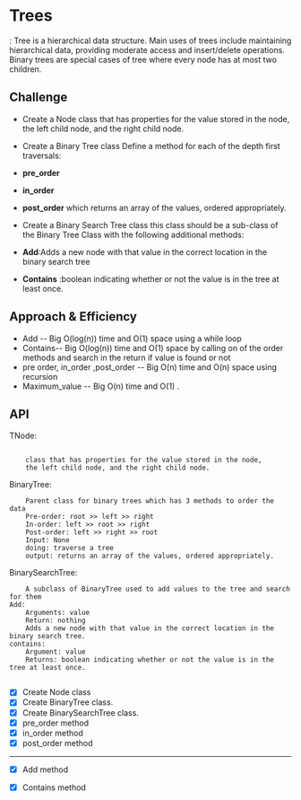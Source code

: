 # Trees

: Tree is a hierarchical data structure. Main uses of trees include maintaining hierarchical data, providing moderate access and insert/delete operations. Binary trees are special cases of tree where every node has at most two children. 

## Challenge
- Create a Node class that has properties for the value stored in the node, the left child node, and the right child node.
- Create a Binary Tree class
Define a method for each of the depth first traversals:
- **pre_order**
- **in_order**
- **post_order** which returns an array of the values, ordered appropriately.

- Create a Binary Search Tree class this class should be a sub-class of the Binary Tree Class with the following additional methods:
- **Add**:Adds a new node with that value in the correct location in the binary search tree
- **Contains** :boolean indicating whether or not the value is in the tree at least once.

## Approach & Efficiency
- Add -- Big O(log(n)) time and O(1) space using a while loop
- Contains-- Big O(log(n)) time and O(1) space by calling on of the order methods and search in the return if value is found or not 
- pre order, in_order ,post_order -- Big O(n) time and O(n) space using recursion
- Maximum_value -- Big O(n) time and O(1) .

## API

TNode:
```
    
    class that has properties for the value stored in the node,
    the left child node, and the right child node.
```    
   
BinaryTree:
```     
    Parent class for binary trees which has 3 methods to order the data 
    Pre-order: root >> left >> right
    In-order: left >> root >> right
    Post-order: left >> right >> root
    Input: None
    doing: traverse a tree
    output: returns an array of the values, ordered appropriately.
```    

BinarySearchTree:
```
    A subclass of BinaryTree used to add values to the tree and search for them
Add:
    Arguments: value
    Return: nothing
    Adds a new node with that value in the correct location in the binary search tree.
contains:     
    Argument: value
    Returns: boolean indicating whether or not the value is in the tree at least once.
    
```

- [x] Create Node class
- [x] Create BinaryTree class.
- [x] Create BinarySearchTree class.
- [x] pre_order method
- [x] in_order method
- [x] post_order method
---
- [x] Add method
- [x] Contains method
 